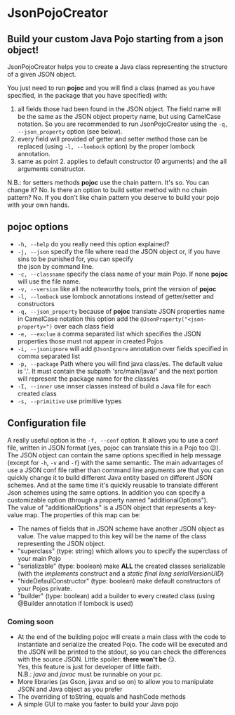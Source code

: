# JsonPojoCreator
## Build your custom Java Pojo starting from a json object!

JsonPojoCreator helps you to create a Java class representing the structure of a given JSON object.

You just need to run **pojoc** and you will find a class (named as you have specified, in the package that 
you have specified) with:  
1. all fields those had been found in the JSON object. The field name will be the same as the JSON object property name, 
but using CamelCase notation. So you are recommended to run JsonPojoCreator using the `-q, --json_property` option 
(see below). 
2. every field will provided of getter and setter method those can be replaced (using `-l, --lombock` option) by the 
proper lombock annotation.
3. same as point 2. applies to default constructor (0 arguments) and the all arguments constructor.  

N.B.: for setters methods **pojoc** use the chain pattern. It's so. You can change it? No. Is there an option to build 
setter method with no chain pattern? No. If you don't like chain pattern you deserve to build your pojo with your own 
hands.

## pojoc options
- `-h, --help` do you really need this option explained?
- `-j, --json` specify the file where read the JSON object or, if you have sins to be punished for, you can specify  
the json by command line.
- `-c, --classname` specify the class name of your main Pojo. If none **pojoc** will use the file name.
- `-v, --version` like all the noteworthy tools, print the version of **pojoc**
- `-l, --lombock` use lombock annotations instead of getter/setter and constructors
- `-q, --json_property` because of **pojoc** translate JSON properties name in CamelCase notation this option add
the `@JsonProperty("<json-property>")` over each class field
- `-e, --exclue` a comma separated list which specifies the JSON properties those must not appear in created Pojos
- `-i, --jsonignore` will add `@JsonIgnore` annotation over fields specified in comma separated list
- `-p, --package` Path where you will find java class/es. The default value is '.'. It must contain the subpath
'src/main/java/' and the next portion will represent the package name for the class/es
- `-I, --inner` use innser classes instead of build a Java file for each created class  
- `-s, --primitive` use primitive types


## Configuration file
A really useful option is the `-f, --conf` option. It allows you to use a conf file, written in JSON format (yes, pojoc 
can translate this in a Pojo too :wink:). The JSON object can contain the same options specified in help message (except 
for `-h`, `-v` and `-f`) with the same semantic. The main advantages of use a JSON conf file rather than command line
arguments are that you can quickly change it to build different Java entity based on different JSON schemes. And at the
same time it's quickly reusable to translate different Json schemes using the same options.
In addition you can specify a customizable option (through a property named "additionalOptions").  
The value of "additionalOptions" is a JSON object that represents a key-value map. The properties of this map can be:
- The names of fields that in JSON scheme have another JSON object as value. The value mapped to this key will be the 
name of the class representing the JSON object.
- "superclass" (type: string) which allows you to specify the superclass of your main Pojo
- "serializable" (type: boolean) make **ALL** the created classes serializable (with the _implements_ construct and a 
_static final long serialVersionUID_) 
- "hideDefaulConstructor" (type: boolean) make default constructors of your Pojos private. 
- "builder" (type: boolean) add a builder to every created class (using @Builder annotation if lombock is used) 

### Coming soon
- At the end of the building pojoc will create a main class with the code to instantiate and serialize the created Pojo.
The code will be executed and the JSON will be printed to the stdout, so you can check the differences with the source 
JSON. Little spoiler: **there won't be** :smirk:.  
Yes, this feature is just for developer of little faith.  
N.B.: _java_ and _javac_ must be runnable on your pc. 
- More libraries (as Gson, javax and so on) to allow you to manipulate JSON and Java object as you prefer
- The overriding of toString, equals and hashCode methods
- A simple GUI to make you faster to build your Java pojo